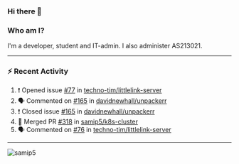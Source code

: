 ### Hi there 👋

### Who am I?
I'm a developer, student and IT-admin. I also administer AS213021.

---
### :zap: Recent Activity
<!--START_SECTION:activity-->
1. ❗️ Opened issue [#77](https://github.com/techno-tim/littlelink-server/issues/77) in [techno-tim/littlelink-server](https://github.com/techno-tim/littlelink-server)
2. 🗣 Commented on [#165](https://github.com/davidnewhall/unpackerr/issues/165) in [davidnewhall/unpackerr](https://github.com/davidnewhall/unpackerr)
3. ❗️ Closed issue [#165](https://github.com/davidnewhall/unpackerr/issues/165) in [davidnewhall/unpackerr](https://github.com/davidnewhall/unpackerr)
4. 🎉 Merged PR [#318](https://github.com/samip5/k8s-cluster/pull/318) in [samip5/k8s-cluster](https://github.com/samip5/k8s-cluster)
5. 🗣 Commented on [#76](https://github.com/techno-tim/littlelink-server/issues/76) in [techno-tim/littlelink-server](https://github.com/techno-tim/littlelink-server)
<!--END_SECTION:activity-->
---

<img align="center" src="https://github-readme-stats.vercel.app/api?username=samip5&show_icons=true" alt="samip5" />
